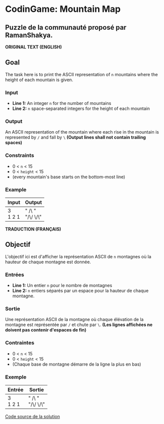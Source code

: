 # CodinGame: Mountain Map

## Puzzle de la communauté proposé par RamanShakya.

**ORIGINAL TEXT (ENGLISH)**

## Goal
The task here is to print the ASCII representation of `n` mountains where the height of each mountain is given.

### Input
- **Line 1:** An integer `n` for the number of mountains
- **Line 2:** `n` space-separated integers for the height of each mountain

### Output
An ASCII representation of the mountain where each rise in the mountain is represented by `/` and fall by `\`
**(Output lines shall not contain trailing spaces)**

### Constraints
- 0 < `n` < 15
- 0 < `height` < 15
- (every mountain's base starts on the bottom-most line)

### Example

Input | Output
------------ | -------------
3<br>1 2 1| "      /\      "<br>"/\\/  \\/\\"

**TRADUCTION (FRANÇAIS)**

## Objectif

L'objectif ici est d'afficher la représentation ASCII de `n` montagnes où la hauteur de chaque montagne est donnée.

### Entrées
- **Line 1:** Un entier `n` pour le nombre de montagnes
- **Line 2:** `n` entiers séparés par un espace pour la hauteur de chaque montagne.

### Sortie
Une représentation ASCII de la montagne où chaque élévation de la montagne est représentée par `/` et chute par `\`.
**(Les lignes affichées ne doivent pas contenir d'espaces de fin)**

### Contraintes
- 0 < `n` < 15
- 0 < `height` < 15
- (Chaque base de montagne démarre de la ligne la plus en bas)

### Exemple

Entrée | Sortie
------------ | -------------
3<br>1 2 1| "      /\      "<br>"/\\/  \\/\\"

[Code source de la solution](https://github.com/Kous92/CodinGame-Swift-FR-/blob/main/Puzzles%20classiques/Facile/Mountain%20Map/mountainMap.swift)